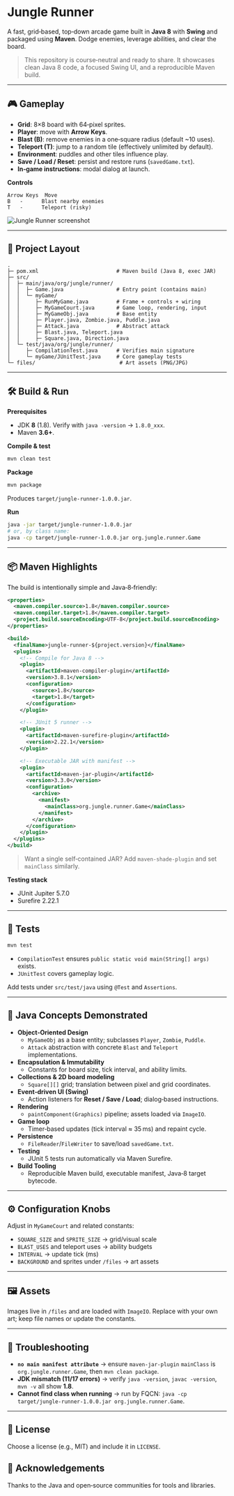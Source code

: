 # Jungle Runner

A fast, grid‑based, top‑down arcade game built in **Java 8** with **Swing** and packaged using **Maven**. Dodge enemies, leverage abilities, and clear the board.

> This repository is course‑neutral and ready to share. It showcases clean Java 8 code, a focused Swing UI, and a reproducible Maven build.

---

## 🎮 Gameplay

- **Grid**: 8×8 board with 64‑pixel sprites.
- **Player**: move with **Arrow Keys**.
- **Blast (B)**: remove enemies in a one‑square radius (default ~10 uses).
- **Teleport (T)**: jump to a random tile (effectively unlimited by default).
- **Environment**: puddles and other tiles influence play.
- **Save / Load / Reset**: persist and restore runs (`savedGame.txt`).
- **In‑game instructions**: modal dialog at launch.

**Controls**
```
Arrow Keys  Move 
B   -      Blast nearby enemies
T   -      Teleport (risky)
```

![Jungle Runner screenshot](resources/screenshot.png)

---

## 🧱 Project Layout

```
.
├─ pom.xml                         # Maven build (Java 8, exec JAR)
├─ src/
│  ├─ main/java/org/jungle/runner/
│  │  ├─ Game.java                 # Entry point (contains main)
│  │  └─ myGame/
│  │     ├─ RunMyGame.java         # Frame + controls + wiring
│  │     ├─ MyGameCourt.java       # Game loop, rendering, input
│  │     ├─ MyGameObj.java         # Base entity
│  │     ├─ Player.java, Zombie.java, Puddle.java
│  │     ├─ Attack.java            # Abstract attack
│  │     ├─ Blast.java, Teleport.java
│  │     ├─ Square.java, Direction.java
│  └─ test/java/org/jungle/runner/
│     ├─ CompilationTest.java      # Verifies main signature
│     └─ myGame/JUnitTest.java     # Core gameplay tests
└─ files/                           # Art assets (PNG/JPG)
```

---

## 🛠️ Build & Run

**Prerequisites**
- JDK **8** (1.8). Verify with `java -version` → `1.8.0_xxx`.
- Maven **3.6+**.

**Compile & test**
```bash
mvn clean test
```

**Package**
```bash
mvn package
```
Produces `target/jungle-runner-1.0.0.jar`.

**Run**
```bash
java -jar target/jungle-runner-1.0.0.jar
# or, by class name:
java -cp target/jungle-runner-1.0.0.jar org.jungle.runner.Game
```

---

## 📦 Maven Highlights

The build is intentionally simple and Java‑8‑friendly:

```xml
<properties>
  <maven.compiler.source>1.8</maven.compiler.source>
  <maven.compiler.target>1.8</maven.compiler.target>
  <project.build.sourceEncoding>UTF-8</project.build.sourceEncoding>
</properties>

<build>
  <finalName>jungle-runner-${project.version}</finalName>
  <plugins>
    <!-- Compile for Java 8 -->
    <plugin>
      <artifactId>maven-compiler-plugin</artifactId>
      <version>3.8.1</version>
      <configuration>
        <source>1.8</source>
        <target>1.8</target>
      </configuration>
    </plugin>

    <!-- JUnit 5 runner -->
    <plugin>
      <artifactId>maven-surefire-plugin</artifactId>
      <version>2.22.1</version>
    </plugin>

    <!-- Executable JAR with manifest -->
    <plugin>
      <artifactId>maven-jar-plugin</artifactId>
      <version>3.3.0</version>
      <configuration>
        <archive>
          <manifest>
            <mainClass>org.jungle.runner.Game</mainClass>
          </manifest>
        </archive>
      </configuration>
    </plugin>
  </plugins>
</build>
```

> Want a single self‑contained JAR? Add `maven-shade-plugin` and set `mainClass` similarly.

**Testing stack**
- JUnit Jupiter 5.7.0
- Surefire 2.22.1

---

## 🧪 Tests

```bash
mvn test
```
- `CompilationTest` ensures `public static void main(String[] args)` exists.
- `JUnitTest` covers gameplay logic.

Add tests under `src/test/java` using `@Test` and `Assertions`.

---

## 🧩 Java Concepts Demonstrated

- **Object‑Oriented Design**
  - `MyGameObj` as a base entity; subclasses `Player`, `Zombie`, `Puddle`.
  - `Attack` abstraction with concrete `Blast` and `Teleport` implementations.
- **Encapsulation & Immutability**
  - Constants for board size, tick interval, and ability limits.
- **Collections & 2D board modeling**
  - `Square[][]` grid; translation between pixel and grid coordinates.
- **Event‑driven UI (Swing)**
  - Action listeners for **Reset / Save / Load**; dialog‑based instructions.
- **Rendering**
  - `paintComponent(Graphics)` pipeline; assets loaded via `ImageIO`.
- **Game loop**
  - Timer‑based updates (tick interval ≈ 35 ms) and repaint cycle.
- **Persistence**
  - `FileReader`/`FileWriter` to save/load `savedGame.txt`.
- **Testing**
  - JUnit 5 tests run automatically via Maven Surefire.
- **Build Tooling**
  - Reproducible Maven build, executable manifest, Java‑8 target bytecode.

---

## ⚙️ Configuration Knobs

Adjust in `MyGameCourt` and related constants:
- `SQUARE_SIZE` and `SPRITE_SIZE` → grid/visual scale
- `BLAST_USES` and teleport uses → ability budgets
- `INTERVAL` → update tick (ms)
- `BACKGROUND` and sprites under `/files` → art assets

---

## 🖼️ Assets

Images live in `/files` and are loaded with `ImageIO`. Replace with your own art; keep file names or update the constants.

---

## 🐛 Troubleshooting

- **`no main manifest attribute`** → ensure `maven-jar-plugin` `mainClass` is `org.jungle.runner.Game`, then `mvn clean package`.
- **JDK mismatch (11/17 errors)** → verify `java -version`, `javac -version`, `mvn -v` all show **1.8**.
- **Cannot find class when running** → run by FQCN: `java -cp target/jungle-runner-1.0.0.jar org.jungle.runner.Game`.

---

## 📄 License

Choose a license (e.g., MIT) and include it in `LICENSE`.

## 🙌 Acknowledgements

Thanks to the Java and open‑source communities for tools and libraries.
